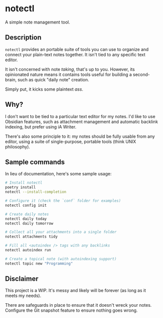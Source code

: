# notectl

A simple note management tool. 

## Description

`notectl` provides an portable suite of tools you can use to organize and connect your plain-text notes together. It isn't tied to any specific text editor.

It isn't concerned with note *taking*, that's up to you. However, its opinionated nature means it contains tools useful for building a second-brain, such as quick "daily note" creation. 

Simply put, it kicks some plaintext *ass*. 

## Why?
I don't want to be tied to a particular text editor for my notes. I'd like to use Obsidian features, such as attachment management and automatic backlink indexing, but prefer using iA Writer.

There's also some principle to it: my notes should be fully usable from any editor, using a suite of single-purpose, portable tools (think UNIX philosophy).

## Sample commands
In lieu of documentation, here's some sample usage:

```bash
# Install notectl
poetry install
notectl --install-completion

# Configure it (check the `conf` folder for examples)
notectl config init

# Create daily notes
notectl daily today
notectl daily tomorrow

# Collect all your attachments into a single folder
notectl attachments tidy

# Fill all <autoindex /> tags with any backlinks
notectl autoindex run

# Create a topical note (with autoindexing support)
notectl topic new "Programming"
```

## Disclaimer
This project is a WIP. It's messy and likely will be forever (as long as it meets my needs). 

There are safeguards in place to ensure that it doesn't wreck your notes. Configure the Git snapshot feature to ensure nothing goes wrong.